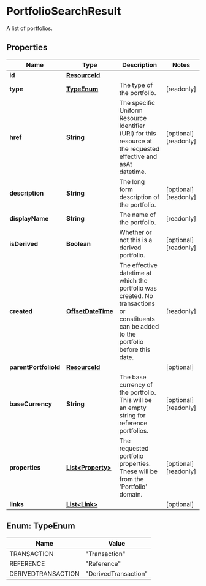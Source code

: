 

# PortfolioSearchResult

A list of portfolios.
## Properties

Name | Type | Description | Notes
------------ | ------------- | ------------- | -------------
**id** | [**ResourceId**](ResourceId.md) |  | 
**type** | [**TypeEnum**](#TypeEnum) | The type of the portfolio. |  [readonly]
**href** | **String** | The specific Uniform Resource Identifier (URI) for this resource at the requested effective and asAt datetime. |  [optional] [readonly]
**description** | **String** | The long form description of the portfolio. |  [optional] [readonly]
**displayName** | **String** | The name of the portfolio. |  [readonly]
**isDerived** | **Boolean** | Whether or not this is a derived portfolio. |  [optional] [readonly]
**created** | [**OffsetDateTime**](OffsetDateTime.md) | The effective datetime at which the portfolio was created. No transactions or constituents can be added to the portfolio before this date. |  [readonly]
**parentPortfolioId** | [**ResourceId**](ResourceId.md) |  |  [optional]
**baseCurrency** | **String** | The base currency of the portfolio. This will be an empty string for reference portfolios. |  [optional] [readonly]
**properties** | [**List&lt;Property&gt;**](Property.md) | The requested portfolio properties. These will be from the &#39;Portfolio&#39; domain. |  [optional] [readonly]
**links** | [**List&lt;Link&gt;**](Link.md) |  |  [optional]



## Enum: TypeEnum

Name | Value
---- | -----
TRANSACTION | &quot;Transaction&quot;
REFERENCE | &quot;Reference&quot;
DERIVEDTRANSACTION | &quot;DerivedTransaction&quot;



